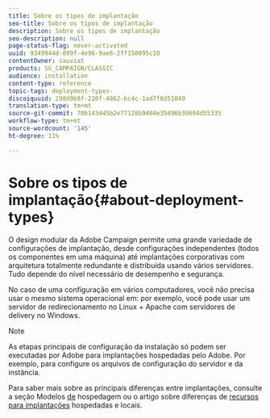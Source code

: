 ```yaml
---
title: Sobre os tipos de implantação
seo-title: Sobre os tipos de implantação
description: Sobre os tipos de implantação
seo-description: null
page-status-flag: never-activated
uuid: 9349944d-099f-4e96-9ae6-2ff150095c10
contentOwner: sauviat
products: SG_CAMPAIGN/CLASSIC
audience: installation
content-type: reference
topic-tags: deployment-types-
discoiquuid: 298d9b9f-220f-4862-bc4c-1ad7f8d51049
translation-type: tm+mt
source-git-commit: 70b143445b2e77128b9404e35d96b39694d55335
workflow-type: tm+mt
source-wordcount: '145'
ht-degree: 11%

---
```



# Sobre os tipos de implantação{#about-deployment-types}

O design modular da Adobe Campaign permite uma grande variedade de configurações de implantação, desde configurações independentes (todos os componentes em uma máquina) até implantações corporativas com arquitetura totalmente redundante e distribuída usando vários servidores. Tudo depende do nível necessário de desempenho e segurança.

No caso de uma configuração em vários computadores, você não precisa usar o mesmo sistema operacional em: por exemplo, você pode usar um servidor de redirecionamento no Linux + Apache com servidores de delivery no Windows.

>[!NOTE]
>
>As etapas principais de configuração da instalação só podem ser executadas por
>Adobe para implantações hospedadas pelo Adobe. Por exemplo, para
>configure os arquivos de configuração do servidor e da instância.
>
>Para saber mais sobre as principais diferenças entre implantações, consulte a seção Modelos [de](../../installation/using/hosting-models.md) hospedagem ou o artigo sobre diferenças de [recursos para implantações](https://helpx.adobe.com/br/campaign/kb/acc-on-prem-vs-hosted.html) hospedadas e locais.


